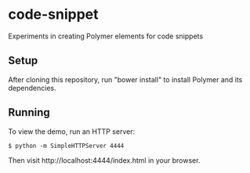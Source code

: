 code-snippet
===========

Experiments in creating Polymer elements for code snippets

Setup
-----

After cloning this repository, run "bower install" to install Polymer and its
dependencies.

Running
-------

To view the demo, run an HTTP server:

    $ python -m SimpleHTTPServer 4444

Then visit http://localhost:4444/index.html in your browser.
